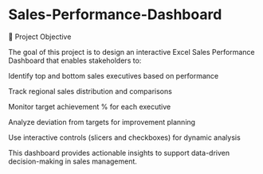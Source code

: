 # Sales-Performance-Dashboard

📌 Project Objective


The goal of this project is to design an interactive Excel Sales Performance Dashboard that enables stakeholders to:

Identify top and bottom sales executives based on performance

Track regional sales distribution and comparisons

Monitor target achievement % for each executive

Analyze deviation from targets for improvement planning

Use interactive controls (slicers and checkboxes) for dynamic analysis



This dashboard provides actionable insights to support data-driven decision-making in sales management.
